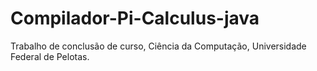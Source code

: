 # Compilador-Pi-Calculus-java

Trabalho de conclusão de curso, Ciência da Computação, Universidade Federal de Pelotas.

